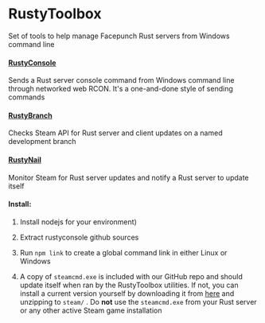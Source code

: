 # RustyToolbox

Set of tools to help manage Facepunch Rust servers from Windows command line

#### [RustyConsole](rustyconsole/)

Sends a Rust server console command from Windows command line through networked web RCON. It's a one-and-done style of sending commands

#### [RustyBranch](rustybranch/)
Checks Steam API for Rust server and client updates on a named development branch

#### [RustyNail](rustynail/)
Monitor Steam for Rust server updates and notify a Rust server to update itself

#### Install:

1. Install nodejs for your environment)

2. Extract rustyconsole github sources

3. Run `npm link` to create a global command link in either Linux or Windows

4. A copy of `steamcmd.exe` is included with our GitHub repo and should update itself when ran by the RustyToolbox utilities. If not, you can install a current version yourself by downloading it from [here](https://steamcdn-a.akamaihd.net/client/installer/steamcmd.zip) and unzipping to `steam/` . Do <b>not</b> use the `steamcmd.exe` from your Rust server or any other active Steam game installation
